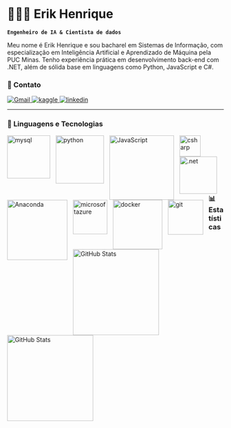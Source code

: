 # 👩🏻‍💻 Erik Henrique

**`Engenheiro de IA & Cientista de dados`**

Meu nome é Erik Henrique e sou bacharel em Sistemas de Informação, com especialização
em Inteligência Artificial e Aprendizado de Máquina pela PUC Minas. Tenho experiência
prática em desenvolvimento back-end com .NET, além de sólida base em linguagens como
Python, JavaScript e C#.

### 📱 Contato

<p align="left">
    <a href="erickhenrique110410@gmail.com">
        <img 
            alt="Gmail" 
            title="Gmail" 
            src="https://img.shields.io/badge/Gmail-D14836?style=for-the-badge&logo=gmail&logoColor=white"
        />
    </a>
    <a href="https://www.kaggle.com/erikhen">
        <img 
            alt="kaggle" 
            title="kaggle" 
            src="https://img.shields.io/badge/Kaggle-035a7d?style=for-the-badge&logo=kaggle&logoColor=white"
        />
    </a> 
    <a href="https://www.linkedin.com/in/erikhenn/">
        <img 
            alt="linkedin" 
            title="linkedin" 
            src="https://img.shields.io/badge/linkedin-%230077B5.svg?style=for-the-badge&logo=linkedin&logoColor=white"
        />
    </a>
    </a>
</p>

---

### 🤖 Linguagens e Tecnologias

<img 
    align="left" 
    alt="mysql"
    title="mysql" 
    width="100px" 
    style="padding-right: 10px;" 
    src="https://img.shields.io/badge/mysql-4479A1.svg?style=for-the-badge&logo=mysql&logoColor=white" 
/>
<img 
    align="left" 
    alt="python" 
    title="python"
    width="112px" 
    style="padding-right: 10px;" 
    src="https://img.shields.io/badge/python-3670A0?style=for-the-badge&logo=python&logoColor=ffdd54" 
/>
<img 
    align="left" 
    alt="JavaScript" 
    title="JavaScript"
    width="150px" 
    style="padding-right: 10px;" 
    src="https://img.shields.io/badge/javascript-%23323330.svg?style=for-the-badge&logo=javascript&logoColor=%23F7DF1E" 
/>
<img 
    align="left" 
    alt="csharp"
    title="csharp" 
    width="49px" 
    style="padding-right: 10px;" 
    src="https://img.shields.io/badge/c%23-%23239120.svg?style=for-the-badge&logo=csharp&logoColor=white" 
/>
<img 
    align="left" 
    alt=".net"
    title=".net" 
    width="87px" 
    style="padding-right: 10px;" 
    src="https://img.shields.io/badge/.NET-5C2D91?style=for-the-badge&logo=.net&logoColor=white" 
/>
<img 
    align="left" 
    alt="Anaconda" 
    title="Anaconda"
    width="140px" 
    style="padding-right: 10px;" 
    src="https://img.shields.io/badge/Anaconda-%2344A833.svg?style=for-the-badge&logo=anaconda&logoColor=white" 
/>
<img 
    align="left" 
    alt="microsoftazure"
    title="microsoftazure" 
    width="80px" 
    style="padding-right: 10px;" 
    src="https://img.shields.io/badge/azure-%230072C6.svg?style=for-the-badge&logo=microsoftazure&logoColor=white" 
/>
<img 
    align="left" 
    alt="docker" 
    title="docker"
    width="115px" 
    style="padding-right: 10px;" 
    src="https://img.shields.io/badge/docker-%230db7ed.svg?style=for-the-badge&logo=docker&logoColor=white" 
/>

<img 
    align="left" 
    alt="git" 
    title="git"
    width="81.5px" 
    style="padding-right: 10px;" 
    src="https://img.shields.io/badge/git-%23F05033.svg?style=for-the-badge&logo=git&logoColor=white" 
/>


<br/>
<br/>

### 📊 Estatísticas

<p>
  <img 
    align="left" 
    alt="GitHub Stats" 
    height="200" 
    style="padding-right: 10px;" 
    src="https://github-readme-stats.vercel.app/api?username=ErickHen&show_icons=true&theme=merko&include_all_commits=true&locale=pt-br" 
  />

<img 
      align="left" 
      alt="GitHub Stats" 
      height="200" 
      src="https://github-readme-stats.vercel.app/api/top-langs/?username=ErickHen&theme=merko&layout=compact&custom_title=Tecnologias&langs_count=9" 
  />

</p>
